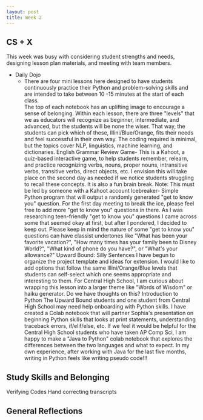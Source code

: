 ```yaml
---
layout: post
title: Week 2
---
```


## CS + X
This week was busy with considering student strengths and needs, designing lesson plan materials, and meeting with team members.
+ Daily Dojo 
  + There are four mini lessons here designed to have students continuously practice their Python and problem-solving skills and are intended to take between 10 -15 minutes at the start of each class.  
The top of each notebook has an uplifting image to encourage a sense of belonging.
Within each lesson, there are three "levels" that we as educators will recognize as beginner, intermediate, and advanced, but the students will be none the wiser. That way, the students can pick which of these, Illini/Blue/Orange, fits their needs and feel successful in their own way. 
The coding required is minimal, but the topics cover NLP, linguistics, machine learning, and dictionaries.
English Grammar Review Game- This is a Kahoot, a quiz-based interactive game, to help students remember, relearn, and practice recognizing verbs, nouns, proper nouns, intransitive verbs, transitive verbs, direct objects, etc.
I envision this will take place on the second day as needed if we notice students struggling to recall these concepts. It is also a fun brain break.
Note: This must be led by someone with a Kahoot account
Icebreaker- Simple Python program that will output a randomly generated "get to know you" question.
For the first day meeting to break the ice, please feel free to add more "get to know you" questions in there.
As I was researching teen-friendly "get to know you" questions I came across some that seemed okay at first, but after I pondered, I decided to keep out. Please keep in mind the nature of some "get to know you" questions can have classist undertones like "What has been your favorite vacation?", "How many times has your family been to Disney World?", "What kind of phone do you have?", or "What's your allowance?"
Upward Bound: Silly Sentences
I have begun to organize the project template and ideas for extension. I would like to add options that follow the same Illini/Orange/Blue levels that students can self-select which one seems appropriate and interesting to them.
For Central High School, I am curious about wrapping this lesson into a larger theme like "Words of Wisdom" or haiku generator. Do we have thoughts on this?
Introduction to Python
The Upward Bound students and one student from Central High School may need help onboarding with Python skills. 
I have created a Colab notebook that will partner Sophia's presentation on beginning Python skills that looks at print statements, understanding traceback errors, if/elif/else, etc.
If we feel it would be helpful for the Central High School students who have taken AP Comp Sci, I am happy to make a "Java to Python" colab notebook that explores the differences between the two languages and what to expect. In my own experience, after working with Java for the last five months, writing in Python feels like writing pseudo code!!!

## Study Skills and Belonging

Verifying Codes
Hand correcting transcripts



## General Reflections


